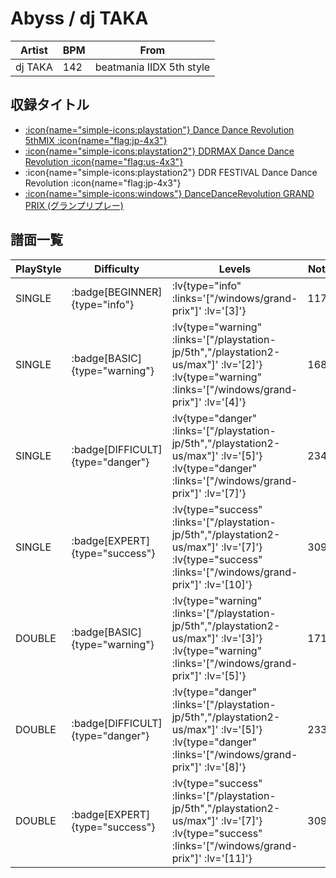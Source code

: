 # Abyss / dj TAKA

|Artist|BPM|From|
|------|---|----|
|dj TAKA|142|beatmania IIDX 5th style|

## 収録タイトル

- [ :icon{name="simple-icons:playstation"} Dance Dance Revolution 5thMIX :icon{name="flag:jp-4x3"} ](/playstation-jp/5th)
- [ :icon{name="simple-icons:playstation2"} DDRMAX Dance Dance Revolution :icon{name="flag:us-4x3"} ](/playstation2-us/max)
- :icon{name="simple-icons:playstation2"} DDR FESTIVAL Dance Dance Revolution :icon{name="flag:jp-4x3"}
- [ :icon{name="simple-icons:windows"} DanceDanceRevolution GRAND PRIX (グランプリプレー)](/windows/grand-prix)

## 譜面一覧

|PlayStyle|Difficulty|Levels|Notes|Movie|
|---------|----------|------|-----|-----|
|SINGLE| :badge[BEGINNER]{type="info"} | :lv{type="info" :links='["/windows/grand-prix"]' :lv='[3]'} |117/0||
|SINGLE| :badge[BASIC]{type="warning"} | :lv{type="warning" :links='["/playstation-jp/5th","/playstation2-us/max"]' :lv='[2]'}  :lv{type="warning" :links='["/windows/grand-prix"]' :lv='[4]'} |168/0||
|SINGLE| :badge[DIFFICULT]{type="danger"} | :lv{type="danger" :links='["/playstation-jp/5th","/playstation2-us/max"]' :lv='[5]'}  :lv{type="danger" :links='["/windows/grand-prix"]' :lv='[7]'} |234/0||
|SINGLE| :badge[EXPERT]{type="success"} | :lv{type="success" :links='["/playstation-jp/5th","/playstation2-us/max"]' :lv='[7]'}  :lv{type="success" :links='["/windows/grand-prix"]' :lv='[10]'} |309/0||
|DOUBLE| :badge[BASIC]{type="warning"} | :lv{type="warning" :links='["/playstation-jp/5th","/playstation2-us/max"]' :lv='[3]'}  :lv{type="warning" :links='["/windows/grand-prix"]' :lv='[5]'} |171/0||
|DOUBLE| :badge[DIFFICULT]{type="danger"} | :lv{type="danger" :links='["/playstation-jp/5th","/playstation2-us/max"]' :lv='[5]'}  :lv{type="danger" :links='["/windows/grand-prix"]' :lv='[8]'} |233/0||
|DOUBLE| :badge[EXPERT]{type="success"} | :lv{type="success" :links='["/playstation-jp/5th","/playstation2-us/max"]' :lv='[7]'}  :lv{type="success" :links='["/windows/grand-prix"]' :lv='[11]'} |309/0||
